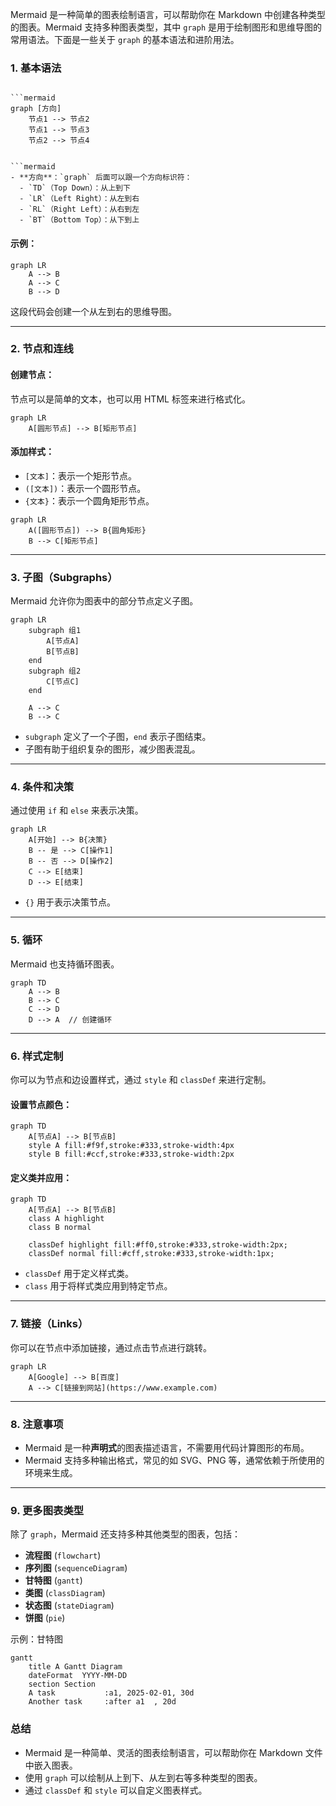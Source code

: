 Mermaid 是一种简单的图表绘制语言，可以帮助你在 Markdown 中创建各种类型的图表。Mermaid 支持多种图表类型，其中 `graph` 是用于绘制图形和思维导图的常用语法。下面是一些关于 `graph` 的基本语法和进阶用法。

### 1. **基本语法**


```

```mermaid
graph [方向]
    节点1 --> 节点2
    节点1 --> 节点3
    节点2 --> 节点4
```
```

```mermaid
- **方向**：`graph` 后面可以跟一个方向标识符：
  - `TD`（Top Down）：从上到下
  - `LR`（Left Right）：从左到右
  - `RL`（Right Left）：从右到左
  - `BT`（Bottom Top）：从下到上
```


#### 示例：
```mermaid
graph LR
    A --> B
    A --> C
    B --> D
```

这段代码会创建一个从左到右的思维导图。

---

### 2. **节点和连线**

#### 创建节点：
节点可以是简单的文本，也可以用 HTML 标签来进行格式化。
```mermaid
graph LR
    A[圆形节点] --> B[矩形节点]
```

#### 添加样式：
- `[文本]`：表示一个矩形节点。
- `([文本])`：表示一个圆形节点。
- `{文本}`：表示一个圆角矩形节点。

```mermaid
graph LR
    A([圆形节点]) --> B{圆角矩形}
    B --> C[矩形节点]
```

---

### 3. **子图（Subgraphs）**

Mermaid 允许你为图表中的部分节点定义子图。

```mermaid
graph LR
    subgraph 组1
        A[节点A]
        B[节点B]
    end
    subgraph 组2
        C[节点C]
    end

    A --> C
    B --> C
```

- `subgraph` 定义了一个子图，`end` 表示子图结束。
- 子图有助于组织复杂的图形，减少图表混乱。

---

### 4. **条件和决策**

通过使用 `if` 和 `else` 来表示决策。

```mermaid
graph LR
    A[开始] --> B{决策}
    B -- 是 --> C[操作1]
    B -- 否 --> D[操作2]
    C --> E[结束]
    D --> E[结束]
```

- `{}` 用于表示决策节点。

---

### 5. **循环**

Mermaid 也支持循环图表。

```mermaid
graph TD
    A --> B
    B --> C
    C --> D
    D --> A  // 创建循环
```

---

### 6. **样式定制**

你可以为节点和边设置样式，通过 `style` 和 `classDef` 来进行定制。

#### 设置节点颜色：
```mermaid
graph TD
    A[节点A] --> B[节点B]
    style A fill:#f9f,stroke:#333,stroke-width:4px
    style B fill:#ccf,stroke:#333,stroke-width:2px
```

#### 定义类并应用：
```mermaid
graph TD
    A[节点A] --> B[节点B]
    class A highlight
    class B normal

    classDef highlight fill:#ff0,stroke:#333,stroke-width:2px;
    classDef normal fill:#cff,stroke:#333,stroke-width:1px;
```

- `classDef` 用于定义样式类。
- `class` 用于将样式类应用到特定节点。

---

### 7. **链接（Links）**

你可以在节点中添加链接，通过点击节点进行跳转。

```mermaid
graph LR
    A[Google] --> B[百度]
    A --> C[链接到网站](https://www.example.com)
```

---

### 8. **注意事项**

- Mermaid 是一种**声明式**的图表描述语言，不需要用代码计算图形的布局。
- Mermaid 支持多种输出格式，常见的如 SVG、PNG 等，通常依赖于所使用的环境来生成。

---

### 9. **更多图表类型**

除了 `graph`，Mermaid 还支持多种其他类型的图表，包括：
- **流程图** (`flowchart`)
- **序列图** (`sequenceDiagram`)
- **甘特图** (`gantt`)
- **类图** (`classDiagram`)
- **状态图** (`stateDiagram`)
- **饼图** (`pie`)
  
示例：甘特图
```mermaid
gantt
    title A Gantt Diagram
    dateFormat  YYYY-MM-DD
    section Section
    A task           :a1, 2025-02-01, 30d
    Another task     :after a1  , 20d
```

### 总结

- Mermaid 是一种简单、灵活的图表绘制语言，可以帮助你在 Markdown 文件中嵌入图表。
- 使用 `graph` 可以绘制从上到下、从左到右等多种类型的图表。
- 通过 `classDef` 和 `style` 可以自定义图表样式。


